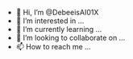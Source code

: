 - 👋 Hi, I’m @DebeeisAI01X
- 👀 I’m interested in ...
- 🌱 I’m currently learning ...
- 💞️ I’m looking to collaborate on ...
- 📫 How to reach me ...

<!---
DebeeisAI01X/DebeeisAI01X is a ✨ special ✨ repository because its `README.md` (this file) appears on your GitHub profile.
You can click the Preview link to take a look at your changes.
--->
